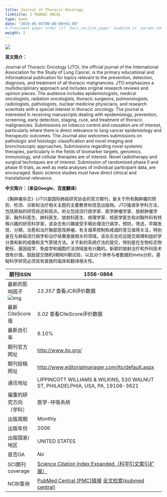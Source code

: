```yaml
---
title: Journal of Thoracic Oncology
linktitle: J THORAC ONCOL
type: book
date: "2019-05-05T00:00:00+01:00"
# Prev/next pager order (if `docs_section_pager` enabled in `params.toml`)
weight: 2
---
```

![](https://i.loli.net/2021/03/13/az5M7sDSQ2pTL98.jpg)

**英文简介：**

Journal of Thoracic Oncology (JTO), the official journal of the International Association for the Study of Lung Cancer, is the primary educational and informational publication for topics relevant to the prevention, detection, diagnosis, and treatment of all thoracic malignancies. JTO emphasizes a multidisciplinary approach and includes original research reviews and opinion pieces. The audience includes epidemiologists, medical oncologists, radiation oncologists, thoracic surgeons, pulmonologists, radiologists, pathologists, nuclear medicine physicians, and research scientists with a special interest in thoracic oncology. The journal is interested in receiving manuscripts dealing with epidemiology, prevention, screening, early detection, staging, cure, and treatment of thoracic malignancies. Submissions on tobacco control and cessation are of interest, particularly where there is direct relevance to lung cancer epidemiology and therapeutic outcomes. The Journal also welcomes submissions on pathologic and histologic classification and novel imaging and bronchoscopic approaches. Submissions regarding novel systemic therapies, particularly in the fields of biomarker targets, genomics, immunology, and cellular therapies are of interest. Novel radiotherapy and surgical techniques are of interest. Submission of randomized phase II and phase III trials, as well as meta analyses of individual participant data, are encouraged. Basic science studies must have direct clinical and translational relevance.

**中文简介：（来自Google、百度翻译）**

《胸肿瘤杂志》(JTO)是国际肺癌研究协会的官方期刊，是关于所有胸肿瘤的预防、检测、诊断和治疗相关主题的主要教育和信息出版物。JTO强调多学科方法，包括原始的研究综述和观点。听众包括流行病学家、医学肿瘤学家、放射肿瘤学家、胸外科医生、肺科医生、放射科医生、病理学家、核医学医生和对胸外科有特殊兴趣的研究科学家。该杂志有兴趣接受手稿处理流行病学，预防，筛选，早期发现，分期，治愈和治疗胸部恶性肿瘤。有关烟草控制和戒烟的意见值得关注，特别是在与肺癌流行病学和治疗结果直接相关的领域。该杂志也欢迎提交病理和组织学分类和新的成像和支气管镜方法。关于新的系统疗法的提交，特别是在生物标志物靶标、基因组学、免疫学和细胞疗法领域是有兴趣的。新颖的放射治疗和外科技术很有价值。鼓励提交随机II期和III期试验，以及对个体参与者数据的meta分析。基础科学研究必须具有直接的临床和翻译相关性。

| 期刊ISSN                                                     | 1556-0864                                                    |
| ------------------------------------------------------------ | ------------------------------------------------------------ |
| 最新的影响因子![img](https://www.shengsci.com/static/index/images/latest.png) | *13.357* 查看JCR评价数据                                     |
| 最新CiteScore值                                              | *5.02* 查看CiteScore评价数据                                 |
| 最新自引率                                                   | 6.10%                                                        |
| 期刊官方网址                                                 | http://www.jto.org/                                          |
| 期刊投稿网址                                                 | http://www.editorialmanager.com/jto/default.aspx             |
| 通讯地址                                                     | LIPPINCOTT WILLIAMS & WILKINS, 530 WALNUT ST, PHILADELPHIA, USA, PA, 19106-3621 |
| 偏重的研究方向（学科）                                       | 医学-呼吸系统                                                |
| 出版周期                                                     | Monthly                                                      |
| 出版年份                                                     | 2006                                                         |
| 出版国家/地区                                                | UNITED STATES                                                |
| 是否OA                                                       | *No*                                                         |
| SCI期刊coverage                                              | [Science Citation Index Expanded（科学引文索引扩展）](http://mjl.clarivate.com/cgi-bin/jrnlst/jlresults.cgi?PC=D&ISSN=1556-0864) |
| NCBI查询                                                     | [PubMed Central (PMC)链接](http://www.ncbi.nlm.nih.gov/nlmcatalog?term=1556-0864[ISSN]) [全文检索(pubmed central)](http://www.ncbi.nlm.nih.gov/pmc?term=1556-0864) |
